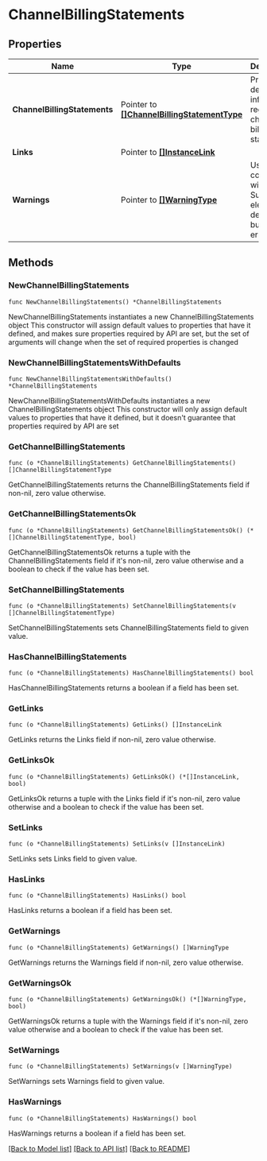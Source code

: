 # ChannelBillingStatements

## Properties

Name | Type | Description | Notes
------------ | ------------- | ------------- | -------------
**ChannelBillingStatements** | Pointer to [**[]ChannelBillingStatementType**](ChannelBillingStatementType.md) | Provides detailed information regarding channel billing statement. | [optional] 
**Links** | Pointer to [**[]InstanceLink**](InstanceLink.md) |  | [optional] 
**Warnings** | Pointer to [**[]WarningType**](WarningType.md) | Used in conjunction with the Success element to define a business error. | [optional] 

## Methods

### NewChannelBillingStatements

`func NewChannelBillingStatements() *ChannelBillingStatements`

NewChannelBillingStatements instantiates a new ChannelBillingStatements object
This constructor will assign default values to properties that have it defined,
and makes sure properties required by API are set, but the set of arguments
will change when the set of required properties is changed

### NewChannelBillingStatementsWithDefaults

`func NewChannelBillingStatementsWithDefaults() *ChannelBillingStatements`

NewChannelBillingStatementsWithDefaults instantiates a new ChannelBillingStatements object
This constructor will only assign default values to properties that have it defined,
but it doesn't guarantee that properties required by API are set

### GetChannelBillingStatements

`func (o *ChannelBillingStatements) GetChannelBillingStatements() []ChannelBillingStatementType`

GetChannelBillingStatements returns the ChannelBillingStatements field if non-nil, zero value otherwise.

### GetChannelBillingStatementsOk

`func (o *ChannelBillingStatements) GetChannelBillingStatementsOk() (*[]ChannelBillingStatementType, bool)`

GetChannelBillingStatementsOk returns a tuple with the ChannelBillingStatements field if it's non-nil, zero value otherwise
and a boolean to check if the value has been set.

### SetChannelBillingStatements

`func (o *ChannelBillingStatements) SetChannelBillingStatements(v []ChannelBillingStatementType)`

SetChannelBillingStatements sets ChannelBillingStatements field to given value.

### HasChannelBillingStatements

`func (o *ChannelBillingStatements) HasChannelBillingStatements() bool`

HasChannelBillingStatements returns a boolean if a field has been set.

### GetLinks

`func (o *ChannelBillingStatements) GetLinks() []InstanceLink`

GetLinks returns the Links field if non-nil, zero value otherwise.

### GetLinksOk

`func (o *ChannelBillingStatements) GetLinksOk() (*[]InstanceLink, bool)`

GetLinksOk returns a tuple with the Links field if it's non-nil, zero value otherwise
and a boolean to check if the value has been set.

### SetLinks

`func (o *ChannelBillingStatements) SetLinks(v []InstanceLink)`

SetLinks sets Links field to given value.

### HasLinks

`func (o *ChannelBillingStatements) HasLinks() bool`

HasLinks returns a boolean if a field has been set.

### GetWarnings

`func (o *ChannelBillingStatements) GetWarnings() []WarningType`

GetWarnings returns the Warnings field if non-nil, zero value otherwise.

### GetWarningsOk

`func (o *ChannelBillingStatements) GetWarningsOk() (*[]WarningType, bool)`

GetWarningsOk returns a tuple with the Warnings field if it's non-nil, zero value otherwise
and a boolean to check if the value has been set.

### SetWarnings

`func (o *ChannelBillingStatements) SetWarnings(v []WarningType)`

SetWarnings sets Warnings field to given value.

### HasWarnings

`func (o *ChannelBillingStatements) HasWarnings() bool`

HasWarnings returns a boolean if a field has been set.


[[Back to Model list]](../README.md#documentation-for-models) [[Back to API list]](../README.md#documentation-for-api-endpoints) [[Back to README]](../README.md)


